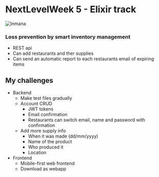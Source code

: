 # NextLevelWeek 5 - Elixir track
![Inmana](https://cdn.discordapp.com/attachments/832601208974737430/834773532033941554/inmana_sem_fundo.png)

### Loss prevention by smart inventory management
- REST api
- Can add restaurants and ther supplies
- Can send an automatic report to each restaurants email of expiring items

## My challenges
- Backend
  - Make test files gradually
  - Account CRUD
    - JWT tokens
    - Email confirmation
    - Restaurants can switch email, name and password with confirmation
  - Add more supply info
    - When it was made (dd/mm/yyyy)
    - Name of the product
    - Who produced it
    - Location
- Frontend
  - Mobile-first web frontend
  - Download as webapp

